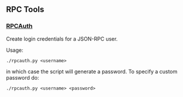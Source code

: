 
RPC Tools
---------------------

### [RPCAuth](/share/rpcauth) ###

Create login credentials for a JSON-RPC user.

Usage:

    ./rpcauth.py <username>

in which case the script will generate a password. To specify a custom password do:

    ./rpcauth.py <username> <password>